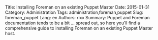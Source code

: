 Title: Installing Foreman on an existing Puppet Master
Date:   2015-01-31
Category: Administration
Tags: administration,foreman,puppet
Slug: foreman_puppet
Lang: en
Authors: rixx
Summary: Puppet and Foreman documentation tends to be a bit … spread out, so here you'll find a comprehensive guide to installing Foreman on an existing Puppet Master host.


